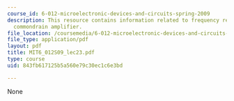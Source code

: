 ```yaml
---
course_id: 6-012-microelectronic-devices-and-circuits-spring-2009
description: This resource contains information related to frequency response of the
  commondrain amplifier.
file_location: /coursemedia/6-012-microelectronic-devices-and-circuits-spring-2009/843fb617125b5a560e79c30ec1c6e3bd_MIT6_012S09_lec23.pdf
file_type: application/pdf
layout: pdf
title: MIT6_012S09_lec23.pdf
type: course
uid: 843fb617125b5a560e79c30ec1c6e3bd

---
```

None
